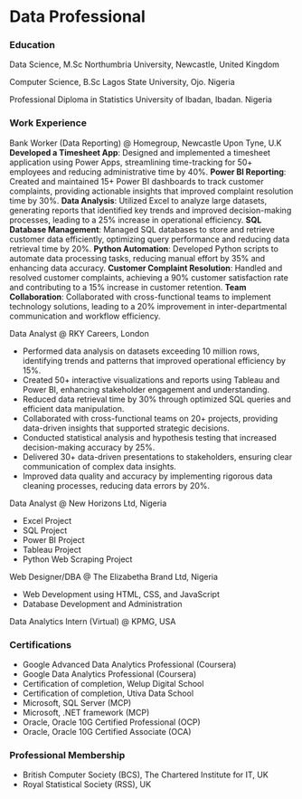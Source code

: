 # Data Professional

### Education
Data Science, M.Sc
Northumbria University, Newcastle, United Kingdom

Computer Science, B.Sc
Lagos State University, Ojo. Nigeria

Professional Diploma in Statistics
University of Ibadan, Ibadan. Nigeria

### Work Experience
Bank Worker (Data Reporting) @ Homegroup, Newcastle Upon Tyne, U.K
**Developed a Timesheet App**: Designed and implemented a timesheet application using Power Apps, streamlining time-tracking for 50+ employees and reducing administrative time by 40%.
**Power BI Reporting**: Created and maintained 15+ Power BI dashboards to track customer complaints, providing actionable insights that improved complaint resolution time by 30%.
**Data Analysis**: Utilized Excel to analyze large datasets, generating reports that identified key trends and improved decision-making processes, leading to a 25% increase in operational efficiency.
**SQL Database Management**: Managed SQL databases to store and retrieve customer data efficiently, optimizing query performance and reducing data retrieval time by 20%.
**Python Automation**: Developed Python scripts to automate data processing tasks, reducing manual effort by 35% and enhancing data accuracy.
**Customer Complaint Resolution**: Handled and resolved customer complaints, achieving a 90% customer satisfaction rate and contributing to a 15% increase in customer retention.
**Team Collaboration**: Collaborated with cross-functional teams to implement technology solutions, leading to a 20% improvement in inter-departmental communication and workflow efficiency.

Data Analyst @ RKY Careers, London
-  Performed data analysis on datasets exceeding 10 million rows, identifying trends and patterns that improved operational efficiency by 15%.
-  Created 50+ interactive visualizations and reports using Tableau and Power BI, enhancing stakeholder engagement and understanding.
-  Reduced data retrieval time by 30% through optimized SQL queries and efficient data manipulation.
-  Collaborated with cross-functional teams on 20+ projects, providing data-driven insights that supported strategic decisions.
-  Conducted statistical analysis and hypothesis testing that increased decision-making accuracy by 25%.
-  Delivered 30+ data-driven presentations to stakeholders, ensuring clear communication of complex data insights.
-  Improved data quality and accuracy by implementing rigorous data cleaning processes, reducing data errors by 20%.

Data Analyst @ New Horizons Ltd, Nigeria
- Excel Project
- SQL Project
- Power BI Project
- Tableau Project
- Python Web Scraping Project

Web Designer/DBA @ The Elizabetha Brand Ltd, Nigeria
- Web Development using HTML, CSS, and JavaScript
- Database Development and Administration

Data Analytics Intern (Virtual) @ KPMG, USA

### Certifications
- Google Advanced Data Analytics Professional (Coursera)
- Google Data Analytics Professional (Coursera)
- Certification of completion, Welup Digital School
- Certification of completion, Utiva Data School
- Microsoft, SQL Server (MCP)
- Microsoft, .NET framework (MCP)
- Oracle, Oracle 10G Certified Professional (OCP)
- Oracle, Oracle 10G Certified Associate (OCA)

### Professional Membership
- British Computer Society (BCS), The Chartered Institute for IT, UK
- Royal Statistical Society (RSS), UK
